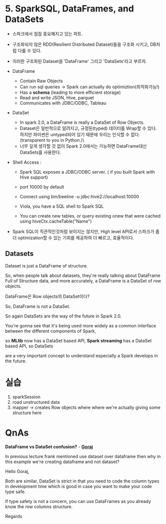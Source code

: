 # 5. SparkSQL, DataFrames, and DataSets

* 스파크에서 점점 중요해지고 있는 파트.
*  구조화되지 않은 RDD(Resilient Distributed Dataset)들을 구조화 시키고, DB처럼 다룰 수 있다.
* 이러한 구조화된 Dataset을 'DataFrame' 그리고 'DataSets'라고 부르자.
* DataFrame
  * Contain Raw Objects
  * Can run sql queries -> Spark can actually do optimiztion(최적화가능!)
  * Has a **schema** (leading to more efficient storage)
  * Read  and write JSON, Hive, parquet
  * Communicates with JDBC/ODBC, Tableau

* DataSet
  * In spark 2.0, a DataFrame is really a DataSet of Row Objects.
  * Dataset은 일반적으로 알려지고, 규정된(typed) 데이터를 Wrap할 수 있다. 하지만 파이썬은 untyped되어 있기 때문에 우리는 인식할 수 없다.(transparent to you in Python.)\
  * 너무 깊게 생각할 것 없이 Spark 2.0에서는 가능하면 DataFrame대신 DataSets를 사용한다.

* Shell Access : 

  * Spark SQL exposes a JDBC/ODBC server. ( if you built Spark with Hive support) 

  * port 10000 by default

  * Connect using bin/beeline -u jdbc:hive2://localhost:10000

  * Viola, you have a SQL shell to Spark SQL

  * You can create new tables, or query existing onew that were cached using hiveCtx.cacheTable("Name")

     

* Spark SQL이 직관적인것처럼 보이지는 않지만, High level API로서 스파크가 좀 더 optimization할 수 있는 기회를 제공하여 더 빠르고, 효율적이다.



## Datasets

Dataset is just a DataFrame of structure.

So, when people talk about datasets, they're really talking about DataFrame Full of Structure data, and more accurately, a DataFrame is a DataSet of row objects.

DataFrame은 Row objects의 DataSet이다?

So, DataFrame is not a DataSet.



So again DataSets are the way of the future in Spark 2.0.

You're gonna see that it's being used more widely as a common interface between the different components of Spark, 

so **MLlib** now has a DataSet based API, **Spark streaming** has a DataSet based API, so DataSets

are a very important concept to understand especially a Spark develops in the future.





# 실습

1. sparkSession
2. road unstructured data
3. mapper -> creates Row objects where where we're actually giving some structure here





# QnAs

**DataFrame vs DataSet confusion?** - **[Goraj](https://www.udemy.com/user/gunvant-kathrotiya/)**    

In previous lecture frank mentioned use dataset over dataframe then why in this example we're creating dataframe and not dataset?



Hello Goraj,

Both are similar, DataSet is strict in that you need to code the column types in development time which is good in case you want to make your code type safe.

If type safety is not a concern, you can use DataFrames as you already know the row columns structure.

Regards